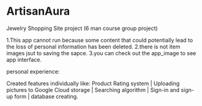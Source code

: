 # ArtisanAura
Jewelry Shopping Site project
(6 man course group project)

1.This app cannot run because some content that could potentially lead to the loss of personal information has been deleted.
2.there is not item images jsut to saving the sapce.
3.you can check out the app_image to see app interface. 

personal experience:

Created features individually like: 
Product Rating system | Uploading pictures to Google Cloud storage |  Searching algorithm |
Sign-in and sign-up form | database creating. 